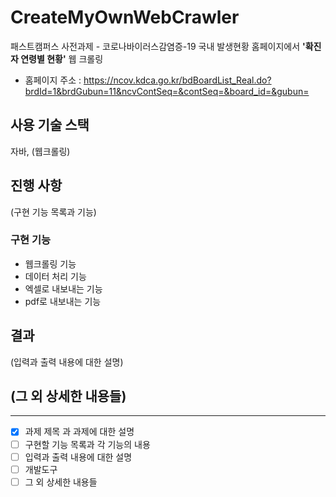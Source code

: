 # CreateMyOwnWebCrawler
패스트캠퍼스 사전과제 - 코로나바이러스감염증-19 국내 발생현황 홈페이지에서 **'확진자 연령별 현황'** 웹 크롤링
- 홈페이지 주소 : https://ncov.kdca.go.kr/bdBoardList_Real.do?brdId=1&brdGubun=11&ncvContSeq=&contSeq=&board_id=&gubun=

## 사용 기술 스택
자바, (웹크롤링)

## 진행 사항
(구현 기능 목록과 기능)
### 구현 기능
- 웹크롤링 기능
- 데이터 처리 기능
- 엑셀로 내보내는 기능
- pdf로 내보내는 기능

## 결과
(입력과 출력 내용에 대한 설명)

## (그 외 상세한 내용들)
---------------------------------
- [x] 과제 제목 과 과제에 대한 설명
- [ ] 구현할 기능 목록과 각 기능의 내용
- [ ] 입력과 출력 내용에 대한 설명
- [ ] 개발도구
- [ ] 그 외 상세한 내용들

